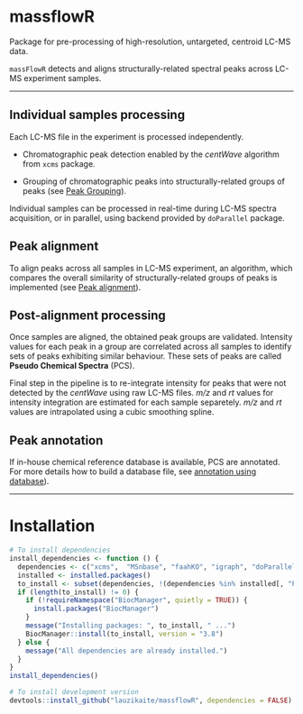 
massflowR
=========

Package for pre-processing of high-resolution, untargeted, centroid LC-MS data.

`massFlowR` detects and aligns structurally-related spectral peaks across LC-MS experiment samples.

------------------------------------------------------------------------

Individual samples processing
-----------------------------

Each LC-MS file in the experiment is processed independently.

-   Chromatographic peak detection enabled by the *centWave* algorithm from `xcms` package.

-   Grouping of chromatographic peaks into structurally-related groups of peaks (see [Peak Grouping](https://htmlpreview.github.io/?https://github.com/lauzikaite/massFlowR/blob/master/doc/massFlowR.html)).

Individual samples can be processed in real-time during LC-MS spectra acquisition, or in parallel, using backend provided by `doParallel` package.

Peak alignment
--------------

To align peaks across all samples in LC-MS experiment, an algorithm, which compares the overall similarity of structurally-related groups of peaks is implemented (see [Peak alignment](https://htmlpreview.github.io/?https://github.com/lauzikaite/massFlowR/blob/master/doc/massFlowR.html)).

Post-alignment processing
-------------------------

Once samples are aligned, the obtained peak groups are validated. Intensity values for each peak in a group are correlated across all samples to identify sets of peaks exhibiting similar behaviour. These sets of peaks are called **Pseudo Chemical Spectra** (PCS).

Final step in the pipeline is to re-integrate intensity for peaks that were not detected by the *centWave* using raw LC-MS files. *m/z* and *rt* values for intensity integration are estimated for each sample separetely. *m/z* and *rt* values are intrapolated using a cubic smoothing spline.

Peak annotation
---------------

If in-house chemical reference database is available, PCS are annotated. For more details how to build a database file, see [annotation using database](https://htmlpreview.github.io/?https://github.com/lauzikaite/massFlowR/blob/master/doc/massFlowR.html)).

------------------------------------------------------------------------

Installation
============

``` r
# To install dependencies
install_dependencies <- function () {
  dependencies <- c("xcms",  "MSnbase", "faahKO", "igraph", "doParallel",  "foreach")
  installed <- installed.packages()
  to_install <- subset(dependencies, !(dependencies %in% installed[, "Package"]))
  if (length(to_install) != 0) {
    if (!requireNamespace("BiocManager", quietly = TRUE)) {
      install.packages("BiocManager")
    }
    message("Installing packages: ", to_install, " ...")
    BiocManager::install(to_install, version = "3.8")
  } else {
    message("All dependencies are already installed.")
  }
}
install_dependencies()

# To install development version
devtools::install_github("lauzikaite/massflowR", dependencies = FALSE)
```
